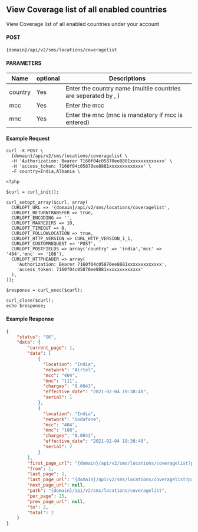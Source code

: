 ## View Coverage list of all enabled countries

View Coverage list of all enabled countries under your account

#### POST

```
{domain}/api/v2/sms/locations/coveragelist
```
#### PARAMETERS

| Name     | optional |Descriptions |
|----------|----- |----------|
| country |Yes | Enter the country name (multile countries are seperated by , )|
| mcc |Yes | Enter the mcc |
| mnc |Yes | Enter the mnc (mnc is mandatory if mcc is entered)|


#### Example Request

```
curl -X POST \
  {domain}/api/v2/sms/locations/coveragelist \
  -H 'Authorization: Bearer 7160f04c05870ee8881xxxxxxxxxxxxx' \
  -H 'access_token: 7160f04c05870ee8881xxxxxxxxxxxxx' \
  -F country=India,Albania \
```

```
<?php

$curl = curl_init();

curl_setopt_array($curl, array(
  CURLOPT_URL => '{domain}/api/v2/sms/locations/coveragelist',
  CURLOPT_RETURNTRANSFER => true,
  CURLOPT_ENCODING => '',
  CURLOPT_MAXREDIRS => 10,
  CURLOPT_TIMEOUT => 0,
  CURLOPT_FOLLOWLOCATION => true,
  CURLOPT_HTTP_VERSION => CURL_HTTP_VERSION_1_1,
  CURLOPT_CUSTOMREQUEST => 'POST',
  CURLOPT_POSTFIELDS => array('country' => 'india','mcc' => '404','mnc' => '108'),
  CURLOPT_HTTPHEADER => array(
    'Authorization: Bearer 7160f04c05870ee8881xxxxxxxxxxxxx',
    'access_token: 7160f04c05870ee8881xxxxxxxxxxxxx'
  ),
));

$response = curl_exec($curl);

curl_close($curl);
echo $response;

```

#### Example Response


```json
{
    "status": "OK",
    "data": {
        "current_page": 1,
        "data": [
            {
              "location": "India",
              "network": "Airtel",
              "mcc": "404",
              "mnc": "111",
              "charges": "0.0043",
              "effective_date": "2021-02-04 19:38:40",
              "serial": 1
            },
            {
              "location": "India",
              "network": "Vodafone",
              "mcc": "404",
              "mnc": "108",
              "charges": "0.0043",
              "effective_date": "2021-02-04 19:38:40",
              "serial": 2
            }
        ],
        "first_page_url": "{domain}/api/v2/sms/locations/coveragelist?page=1",
        "from": 1,
        "last_page": 1,
        "last_page_url": "{domain}/api/v2/sms/locations/coveragelist?page=1",
        "next_page_url": null,
        "path": "{domain}/api/v2/sms/locations/coveragelist",
        "per_page": 25,
        "prev_page_url": null,
        "to": 2,
        "total": 2
    }
}
```
